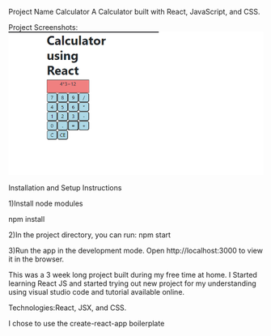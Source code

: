 Project Name
Calculator
A Calculator built with React, JavaScript, and CSS.

Project Screenshots:
![alt text](screenshots/React_calc.png "Calculator")


Installation and Setup Instructions

1)Install node modules

npm install

2)In the project directory, you can run:
npm start

3)Run the app in the development mode.
Open http://localhost:3000 to view it in the browser.

This was a 3 week long project built during my free time at home. I Started learning React JS and started trying out new project for my understanding using visual studio code and tutorial available online.

Technologies:React, JSX, and CSS. 

I chose to use the create-react-app boilerplate
